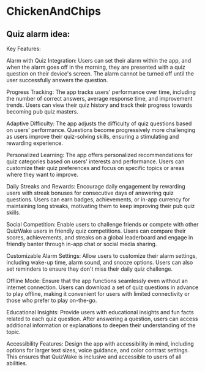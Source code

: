 # ChickenAndChips

## Quiz alarm idea:

Key Features:

Alarm with Quiz Integration: Users can set their alarm within the app, and when the alarm goes off in the morning, they are presented with a quiz question on their device's screen. The alarm cannot be turned off until the user successfully answers the question.

Progress Tracking: The app tracks users' performance over time, including the number of correct answers, average response time, and improvement trends. Users can view their quiz history and track their progress towards becoming pub quiz masters.

Adaptive Difficulty: The app adjusts the difficulty of quiz questions based on users' performance. Questions become progressively more challenging as users improve their quiz-solving skills, ensuring a stimulating and rewarding experience.

Personalized Learning: The app offers personalized recommendations for quiz categories based on users' interests and performance. Users can customize their quiz preferences and focus on specific topics or areas where they want to improve.

Daily Streaks and Rewards: Encourage daily engagement by rewarding users with streak bonuses for consecutive days of answering quiz questions. Users can earn badges, achievements, or in-app currency for maintaining long streaks, motivating them to keep improving their pub quiz skills.

Social Competition: Enable users to challenge friends or compete with other QuizWake users in friendly quiz competitions. Users can compare their scores, achievements, and streaks on a global leaderboard and engage in friendly banter through in-app chat or social media sharing.

Customizable Alarm Settings: Allow users to customize their alarm settings, including wake-up time, alarm sound, and snooze options. Users can also set reminders to ensure they don't miss their daily quiz challenge.

Offline Mode: Ensure that the app functions seamlessly even without an internet connection. Users can download a set of quiz questions in advance to play offline, making it convenient for users with limited connectivity or those who prefer to play on-the-go.

Educational Insights: Provide users with educational insights and fun facts related to each quiz question. After answering a question, users can access additional information or explanations to deepen their understanding of the topic.

Accessibility Features: Design the app with accessibility in mind, including options for larger text sizes, voice guidance, and color contrast settings. This ensures that QuizWake is inclusive and accessible to users of all abilities.
